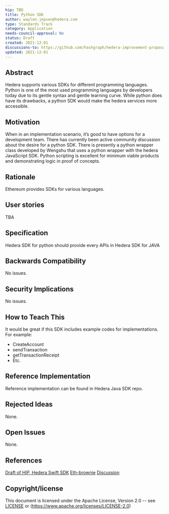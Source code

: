 ```yaml
---
hip: TBD
title: Python SDK
author: waylon.jepsen@hedera.com
type: Standards Track
category: Application
needs-council-approval: No
status: Draft
created: 2021-12-01
discussions-to: https://github.com/hashgraph/hedera-improvement-proposal/discussions/180
updated: 2021-12-01
---
```


## Abstract

Hedera supports various SDKs for different programming languages. Python is one of the most used programming languages by developers today due to its gentle syntax and gentle learning curve. While python does have its drawbacks, a python SDK would make the hedera services more accessible.

## Motivation

When in an implementation scenario, it’s good to have options for a development team. There has currently been active community discussion about the desire for a python SDK. There is presently a python wrapper class developed by Wengshu that uses a python wrapper with the hedera JavaScript SDK. Python scripting is excellent for minimum viable products and demonstrating logic in proof of concepts. 

## Rationale

Ethereum provides SDKs for various languages.

## User stories

TBA

## Specification

Hedera SDK for python should provide every APIs in Hedera SDK for JAVA

## Backwards Compatibility

No issues.

## Security Implications

No issues.

## How to Teach This

It would be great if this SDK includes example codes for implementations.
For example:
- CreateAccount
- sendTransaction
- getTransactionReceipt
- Etc.

## Reference Implementation

Reference implementation can be found in Hedera Java SDK repo.

## Rejected Ideas

None.

## Open Issues

None.

## References

[Draft of HIP, Hedera Swift SDK](https://github.com/hashgraph/hedera-improvement-proposal/pull/254)
[Eth-brownie](https://eth-brownie.readthedocs.io/en/stable/)
[Discussion](https://github.com/hashgraph/hedera-improvement-proposal/discussions/180)

## Copyright/license

This document is licensed under the Apache License, Version 2.0 -- see [LICENSE](../LICENSE) or (https://www.apache.org/licenses/LICENSE-2.0)